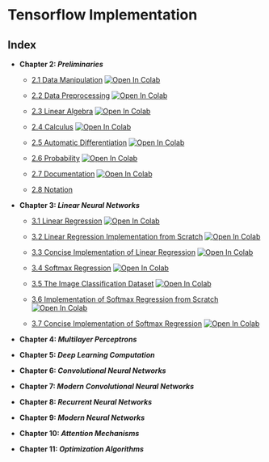 # Tensorflow Implementation 

## Index
* **Chapter 2: _Preliminaries_**
  * [2.1 Data Manipulation](chapter_02_preliminaries/2.1_Data_Manipulation.ipynb) [![Open In Colab](https://colab.research.google.com/assets/colab-badge.svg)](https://colab.research.google.com/github/developer-student-club-thapar/d2l-study-group/blob/master/tensorflow/chapter_02_preliminaries/2.1_Data_Manipulation.ipynb)

  * [2.2 Data Preprocessing](chapter_02_preliminaries/2.2_Data_Preprocessing.ipynb) [![Open In Colab](https://colab.research.google.com/assets/colab-badge.svg)](https://colab.research.google.com/github/developer-student-club-thapar/d2l-study-group/blob/master/tensorflow/chapter_02_preliminaries/chapter_02_preliminaries/2.2_Data_Preprocessing.ipynb)

  * [2.3 Linear Algebra](chapter_02_preliminaries/2.3_Linear_Algebra.ipynb) [![Open In Colab](https://colab.research.google.com/assets/colab-badge.svg)](https://colab.research.google.com/github/developer-student-club-thapar/d2l-study-group/blob/master/tensorflow/chapter_02_preliminaries/chapter_02_preliminaries/2.3_Linear_Algebra.ipynb)

  * [2.4 Calculus](chapter_02_preliminaries/2.4_Calculus.ipynb) [![Open In Colab](https://colab.research.google.com/assets/colab-badge.svg)](https://colab.research.google.com/github/developer-student-club-thapar/d2l-study-group/blob/master/tensorflow/chapter_02_preliminaries/chapter_02_preliminaries/2.4_Calculus.ipynb)

  * [2.5 Automatic Differentiation](tensorflow/chapter_02_preliminaries/2.5_Automatic_Differentiation.ipynb) [![Open In Colab](https://colab.research.google.com/assets/colab-badge.svg)](https://colab.research.google.com/github/developer-student-club-thapar/d2l-study-group/blob/master/tensorflow/chapter_02_preliminaries/chapter_02_preliminaries/2.5_Automatic_Differentiation.ipynb)

  * [2.6 Probability](chapter_02_preliminaries/2.6_Probability.ipynb) [![Open In Colab](https://colab.research.google.com/assets/colab-badge.svg)](https://colab.research.google.com/github/developer-student-club-thapar/d2l-study-group/blob/master/tensorflow/chapter_02_preliminaries/chapter_02_preliminaries/2.6_Probability.ipynb)

  * [2.7 Documentation](chapter_02_preliminaries/2.7_Documentation.ipynb) [![Open In Colab](https://colab.research.google.com/assets/colab-badge.svg)](https://colab.research.google.com/github/developer-student-club-thapar/d2l-study-group/blob/master/tensorflow/chapter_02_preliminaries/chapter_02_preliminaries/2.7_Documentation.ipynb)

  * [2.8 Notation](chapter_02_preliminaries/notation.md)

* **Chapter 3: _Linear Neural Networks_**
  * [3.1 Linear Regression](/chapter_03_linear-networks/3.1_Linear_Regression.ipynb) [![Open In Colab](https://colab.research.google.com/assets/colab-badge.svg)](https://colab.research.google.com/github/developer-student-club-thapar/d2l-study-group/blob/master/tensorflow/chapter_03_linear-networks/3.1_Linear_Regression.ipynb)


  * [3.2 Linear Regression Implementation from Scratch](/chapter_03_linear-networks/3.2_Linear_Regression_Implementation_from_Scratch.ipynb) [![Open In Colab](https://colab.research.google.com/assets/colab-badge.svg)](https://colab.research.google.com/github/developer-student-club-thapar/d2l-study-group/blob/master/tensorflow/chapter_03_linear-networks/3.2_Linear_Regression_Implementation_from_Scratch.ipynb)

  * [3.3 Concise Implementation of Linear Regression](/chapter_03_linear-networks/3.3_Concise_Implementation_of_Linear_Regression.ipynb) [![Open In Colab](https://colab.research.google.com/assets/colab-badge.svg)](https://colab.research.google.com/github/developer-student-club-thapar/d2l-study-group/blob/master/tensorflow/chapter_03_linear-networks/3.3_Concise_Implementation_of_Linear_Regression.ipynb)

  * [3.4 Softmax Regression](/chapter_03_linear-networks/3.4_Softmax_Regression.ipynb) [![Open In Colab](https://colab.research.google.com/assets/colab-badge.svg)](https://colab.research.google.com/github/developer-student-club-thapar/d2l-study-group/blob/master/tensorflow/chapter_03_linear-networks/3.4_Softmax_Regression.ipynb)

  * [3.5 The Image Classification Dataset](/chapter_03_linear-networks/3.5_The_Image_Classification_Dataset.ipynb) [![Open In Colab](https://colab.research.google.com/assets/colab-badge.svg)](https://colab.research.google.com/github/developer-student-club-thapar/d2l-study-group/blob/master/tensorflow/chapter_03_linear-networks/3.5_The_Image_Classification_Dataset.ipynb)

  * [3.6 Implementation of Softmax Regression from Scratch](/chapter_03_linear-networks/3.6_Linear_Regression.ipynb) [![Open In Colab](https://colab.research.google.com/assets/colab-badge.svg)](https://colab.research.google.com/github/developer-student-club-thapar/d2l-study-group/blob/master/tensorflow/chapter_03_linear-networks/3.7_Linear_Regression.ipynb)

  * [3.7 Concise Implementation of Softmax Regression](/chapter_03_linear-networks/3.7_Linear_Regression.ipynb) [![Open In Colab](https://colab.research.google.com/assets/colab-badge.svg)](https://colab.research.google.com/github/developer-student-club-thapar/d2l-study-group/blob/master/tensorflow/chapter_03_linear-networks/3.7_Linear_Regression.ipynb)

* **Chapter 4: _Multilayer Perceptrons_**

* **Chapter 5: _Deep Learning Computation_**
* **Chapter 6: _Convolutional Neural Networks_**
* **Chapter 7: _Modern Convolutional Neural Networks_**
* **Chapter 8: _Recurrent Neural Networks_**
* **Chapter 9: _Modern Neural Networks_**
* **Chapter 10: _Attention Mechanisms_**
* **Chapter 11: _Optimization Algorithms_**